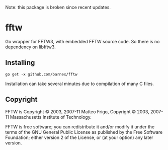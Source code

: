 Note: this package is broken since recent updates.

fftw
====

Go wrapper for FFTW3, with embedded FFTW source code. So there is no dependency on libfftw3.

Installing
----------

`go get -x github.com/barnex/fftw`

Installation can take several minutes due to compilation of many C files.

Copyright
---------

FFTW is Copyright © 2003, 2007-11 Matteo Frigo, Copyright © 2003, 2007-11 Massachusetts Institute of Technology.

FFTW is free software; you can redistribute it and/or modify it under the terms of the GNU General Public License as published by the Free Software Foundation; either version 2 of the License, or (at your option) any later version.


